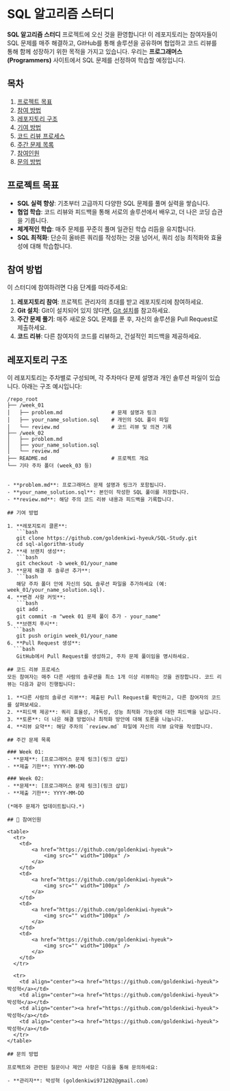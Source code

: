 # SQL 알고리즘 스터디

**SQL 알고리즘 스터디** 프로젝트에 오신 것을 환영합니다! 이 레포지토리는 참여자들이 SQL 문제를 매주 해결하고, GitHub를 통해 솔루션을 공유하며 협업하고 코드 리뷰를 통해 함께 성장하기 위한 목적을 가지고 있습니다. 우리는 **프로그래머스(Programmers)** 사이트에서 SQL 문제를 선정하여 학습할 예정입니다.

## 목차

1. [프로젝트 목표](#프로젝트-목표)
2. [참여 방법](#참여-방법)
3. [레포지토리 구조](#레포지토리-구조)
4. [기여 방법](#기여-방법)
5. [코드 리뷰 프로세스](#코드-리뷰-프로세스)
6. [주간 문제 목록](#주간-문제-목록)
7. [참여인원](#참여인원)
8. [문의 방법](#문의-방법)

## 프로젝트 목표

- **SQL 실력 향상**: 기초부터 고급까지 다양한 SQL 문제를 풀며 실력을 쌓습니다.
- **협업 학습**: 코드 리뷰와 피드백을 통해 서로의 솔루션에서 배우고, 더 나은 코딩 습관을 기릅니다.
- **체계적인 학습**: 매주 문제를 꾸준히 풀며 일관된 학습 리듬을 유지합니다.
- **SQL 최적화**: 단순히 올바른 쿼리를 작성하는 것을 넘어서, 쿼리 성능 최적화와 효율성에 대해 학습합니다.

## 참여 방법

이 스터디에 참여하려면 다음 단계를 따라주세요:

1. **레포지토리 참여**: 프로젝트 관리자의 초대를 받고 레포지토리에 참여하세요.
2. **Git 설치**: Git이 설치되어 있지 않다면, [Git 설치](https://git-scm.com/book/ko/v2/Getting-Started-설치)를 참고하세요.
3. **주간 문제 풀기**: 매주 새로운 SQL 문제를 푼 후, 자신의 솔루션을 Pull Request로 제출하세요.
4. **코드 리뷰**: 다른 참여자의 코드를 리뷰하고, 건설적인 피드백을 제공하세요.

## 레포지토리 구조

이 레포지토리는 주차별로 구성되며, 각 주차마다 문제 설명과 개인 솔루션 파일이 있습니다. 아래는 구조 예시입니다:

```plaintext
/repo_root
├── /week_01
│   ├── problem.md                # 문제 설명과 링크
│   ├── your_name_solution.sql    # 개인의 SQL 풀이 파일
│   └── review.md                 # 코드 리뷰 및 의견 기록
├── /week_02
│   ├── problem.md
│   ├── your_name_solution.sql
│   └── review.md
├── README.md                     # 프로젝트 개요
└── 기타 주차 폴더 (week_03 등)


- **problem.md**: 프로그래머스 문제 설명과 링크가 포함됩니다.
- **your_name_solution.sql**: 본인이 작성한 SQL 풀이를 저장합니다.
- **review.md**: 해당 주의 코드 리뷰 내용과 피드백을 기록합니다.

## 기여 방법

1. **레포지토리 클론**:
   ```bash
   git clone https://github.com/goldenkiwi-hyeuk/SQL-Study.git
   cd sql-algorithm-study
2. **새 브랜치 생성**:
   ```bash
   git checkout -b week_01/your_name
3. **문제 해결 후 솔루션 추가**:
   ```bash
   해당 주차 폴더 안에 자신의 SQL 솔루션 파일을 추가하세요 (예: week_01/your_name_solution.sql).
4. **변경 사항 커밋**:
   ```bash
   git add .
   git commit -m "week 01 문제 풀이 추가 - your_name"
5. **브랜치 푸시**:
  ```bash
   git push origin week_01/your_name
6. **Pull Request 생성**:
  ```bash
   GitHub에서 Pull Request를 생성하고, 주차 문제 풀이임을 명시하세요.

## 코드 리뷰 프로세스
모든 참여자는 매주 다른 사람의 솔루션을 최소 1개 이상 리뷰하는 것을 권장합니다. 코드 리뷰는 다음과 같이 진행됩니다:

1. **다른 사람의 솔루션 리뷰**: 제출된 Pull Request를 확인하고, 다른 참여자의 코드를 살펴보세요.
2. **피드백 제공**: 쿼리 효율성, 가독성, 성능 최적화 가능성에 대한 피드백을 남깁니다.
3. **토론**: 더 나은 해결 방법이나 최적화 방안에 대해 토론을 나눕니다.
4. **리뷰 요약**: 해당 주차의 `review.md` 파일에 자신의 리뷰 요약을 작성합니다.

## 주간 문제 목록

### Week 01:
- **문제**: [프로그래머스 문제 링크](링크 삽입)
- **제출 기한**: YYYY-MM-DD

### Week 02:
- **문제**: [프로그래머스 문제 링크](링크 삽입)
- **제출 기한**: YYYY-MM-DD

(*매주 문제가 업데이트됩니다.*)

## 👥 참여인원

<table>
  <tr>
    <td>
        <a href="https://github.com/goldenkiwi-hyeuk">
            <img src="" width="100px" />
        </a>
    </td>
    <td>
        <a href="https://github.com/goldenkiwi-hyeuk">
            <img src="" width="100px" />
        </a>
    </td>
    <td>
        <a href="https://github.com/goldenkiwi-hyeuk">
            <img src="" width="100px" />
        </a>
    </td>
    <td>
        <a href="https://github.com/goldenkiwi-hyeuk">
            <img src="" width="100px" />
        </a>
    </td>
  </tr>

  <tr> 
    <td align="center"><a href="https://github.com/goldenkiwi-hyeuk">박성혁</a></td>
    <td align="center"><a href="https://github.com/goldenkiwi-hyeuk">박성혁</a></td>
    <td align="center"><a href="https://github.com/goldenkiwi-hyeuk">박성혁</a></td>
    <td align="center"><a href="https://github.com/goldenkiwi-hyeuk">박성혁</a></td>
  </tr>
</table>

## 문의 방법

프로젝트와 관련된 질문이나 제안 사항은 다음을 통해 문의하세요:

- **관리자**: 박성혁 (goldenkiwi971202@gmail.com)


